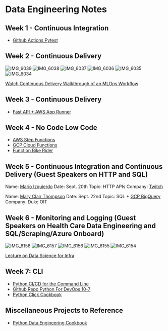 # Data Engineering Notes


## Week 1 - Continuous Integration

* [Github Actions Pytest](https://github.com/noahgift/github-actions-pytest)

## Week 2 - Continuous Delivery

![IMG_6039](https://user-images.githubusercontent.com/58792/131863754-7059322d-b692-461e-9d50-29a7f6286854.JPG)
![IMG_6038](https://user-images.githubusercontent.com/58792/131863758-63554cb8-0f50-45e1-ab55-5d99e045d5e1.JPG)
![IMG_6037](https://user-images.githubusercontent.com/58792/131863762-64b31660-da35-498d-903d-5d48d86220e9.JPG)
![IMG_6036](https://user-images.githubusercontent.com/58792/131863765-76064b4c-a88f-4867-8d18-7fa0ceff022e.JPG)
![IMG_6035](https://user-images.githubusercontent.com/58792/131863766-3b5dea1b-7849-46f5-8741-20d3e78d0534.JPG)
![IMG_6034](https://user-images.githubusercontent.com/58792/131863767-978caef6-70c2-423c-9bf0-5ef73bb51b8f.JPG)

[Watch Continuous Delivery Walkthrough of an MLOps Workflow](https://learning.oreilly.com/videos/six-key-elements/609022521VIDEOPAIML/)

## Week 3 - Continuous Delivery

* [Fast API + AWS App Runner](https://github.com/noahgift/fastapi)

## Week 4 - No Code Low Code

* [AWS Step Functions](https://github.com/noahgift/aws-step-functions)
* [GCP Cloud Functions](https://github.com/noahgift/gcp-cloud-functions)
* [Function Bike Rider](https://github.com/noahgift/function-bike-rider)

## Week 5 - Continuous Integration and Continuous Delivery (Guest Speakers on HTTP and SQL)

Name:  [Mario Izquierdo](https://www.linkedin.com/in/mario-izquierdo-a9a17ab/)
Date: Sept. 20th
Topic:  HTTP APIs
Company:  [Twitch](https://www.twitch.tv)

Name:  [Mary Clair Thompson](https://www.linkedin.com/in/mct0006/)
Date:  Sept. 22nd
Topic:  SQL + [GCP BigQuery](https://cloud.google.com/bigquery)
Company:  Duke OIT


## Week 6 - Monitoring and Logging (Guest Speakers on Health Care Data Engineering and SQL/Scraping/Azure Onboard)

![IMG_6158](https://user-images.githubusercontent.com/58792/135350969-b17b60c0-47ed-42b6-a56b-f7ed907870af.JPG)
![IMG_6157](https://user-images.githubusercontent.com/58792/135350971-afdcf1db-849d-4d70-b784-2f4e21fa008d.JPG)
![IMG_6156](https://user-images.githubusercontent.com/58792/135350972-a0f87868-afeb-4897-bfc2-962b2503123b.JPG)
![IMG_6155](https://user-images.githubusercontent.com/58792/135350973-9e89fd9a-13fa-4b04-84e1-5ad2c8800e7a.JPG)
![IMG_6154](https://user-images.githubusercontent.com/58792/135350975-59fd6995-74f2-450c-b215-4bcb83679f83.JPG)

[Lecture on Data Science for Infra](https://learning.oreilly.com/videos/data-science-for/61022021VIDEOPAIML/)

## Week 7:  CLI

* [Python CI/CD for the Command Line](https://learning.oreilly.com/videos/python-ci-cd-for/10092021VIDEOPAIML/10092021VIDEOPAIML-c1_s0/)
* [Github Repo Python For DevOps 10-7](https://github.com/noahgift/devops-10-07)
* [Python Click Cookbook](https://github.com/noahgift/python-click-cli-cookbook)

## Miscellaneous Projects to Reference

* [Python Data Engineering Cookbook](https://github.com/noahgift/python-data-engineering-cookbook)
